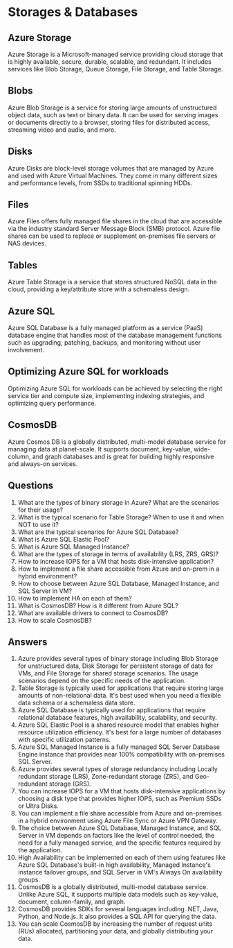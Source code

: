 # Storages & Databases

## Azure Storage
Azure Storage is a Microsoft-managed service providing cloud storage that is highly available, secure, durable, scalable, and redundant. It includes services like Blob Storage, Queue Storage, File Storage, and Table Storage.

## Blobs
Azure Blob Storage is a service for storing large amounts of unstructured object data, such as text or binary data. It can be used for serving images or documents directly to a browser, storing files for distributed access, streaming video and audio, and more.

## Disks
Azure Disks are block-level storage volumes that are managed by Azure and used with Azure Virtual Machines. They come in many different sizes and performance levels, from SSDs to traditional spinning HDDs.

## Files
Azure Files offers fully managed file shares in the cloud that are accessible via the industry standard Server Message Block (SMB) protocol. Azure file shares can be used to replace or supplement on-premises file servers or NAS devices.

## Tables
Azure Table Storage is a service that stores structured NoSQL data in the cloud, providing a key/attribute store with a schemaless design.

## Azure SQL
Azure SQL Database is a fully managed platform as a service (PaaS) database engine that handles most of the database management functions such as upgrading, patching, backups, and monitoring without user involvement.

## Optimizing Azure SQL for workloads
Optimizing Azure SQL for workloads can be achieved by selecting the right service tier and compute size, implementing indexing strategies, and optimizing query performance.

## CosmosDB
Azure Cosmos DB is a globally distributed, multi-model database service for managing data at planet-scale. It supports document, key-value, wide-column, and graph databases and is great for building highly responsive and always-on services.

## Questions
1. What are the types of binary storage in Azure? What are the scenarios for their usage?
2. What is the typical scenario for Table Storage? When to use it and when NOT to use it?
3. What are the typical scenarios for Azure SQL Database?
4. What is Azure SQL Elastic Pool?
5. What is Azure SQL Managed Instance?
6. What are the types of storage in terms of availability (LRS, ZRS, GRS)?
7. How to increase IOPS for a VM that hosts disk-intensive application?
8. How to implement a file share accessible from Azure and on-prem in a hybrid environment?
9. How to choose between Azure SQL Database, Managed Instance, and SQL Server in VM?
10. How to implement HA on each of them?
11. What is CosmosDB? How is it different from Azure SQL?
12. What are available drivers to connect to CosmosDB?
13. How to scale CosmosDB?

## Answers
1. Azure provides several types of binary storage including Blob Storage for unstructured data, Disk Storage for persistent storage of data for VMs, and File Storage for shared storage scenarios. The usage scenarios depend on the specific needs of the application.
2. Table Storage is typically used for applications that require storing large amounts of non-relational data. It's best used when you need a flexible data schema or a schemaless data store.
3. Azure SQL Database is typically used for applications that require relational database features, high availability, scalability, and security.
4. Azure SQL Elastic Pool is a shared resource model that enables higher resource utilization efficiency. It's best for a large number of databases with specific utilization patterns.
5. Azure SQL Managed Instance is a fully managed SQL Server Database Engine instance that provides near 100% compatibility with on-premises SQL Server.
6. Azure provides several types of storage redundancy including Locally redundant storage (LRS), Zone-redundant storage (ZRS), and Geo-redundant storage (GRS).
7. You can increase IOPS for a VM that hosts disk-intensive applications by choosing a disk type that provides higher IOPS, such as Premium SSDs or Ultra Disks.
8. You can implement a file share accessible from Azure and on-premises in a hybrid environment using Azure File Sync or Azure VPN Gateway.
9. The choice between Azure SQL Database, Managed Instance, and SQL Server in VM depends on factors like the level of control needed, the need for a fully managed service, and the specific features required by the application.
10. High Availability can be implemented on each of them using features like Azure SQL Database's built-in high availability, Managed Instance's instance failover groups, and SQL Server in VM's Always On availability groups.
11. CosmosDB is a globally distributed, multi-model database service. Unlike Azure SQL, it supports multiple data models such as key-value, document, column-family, and graph.
12. CosmosDB provides SDKs for several languages including .NET, Java, Python, and Node.js. It also provides a SQL API for querying the data.
13. You can scale CosmosDB by increasing the number of request units (RUs) allocated, partitioning your data, and globally distributing your data.
